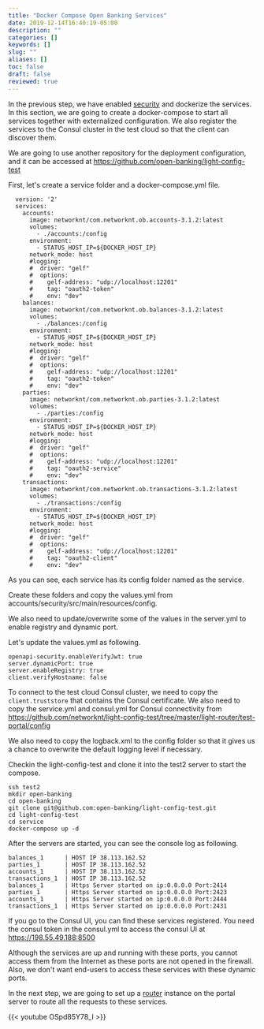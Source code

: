 ```yaml
---
title: "Docker Compose Open Banking Services"
date: 2019-12-14T16:40:19-05:00
description: ""
categories: []
keywords: []
slug: ""
aliases: []
toc: false
draft: false
reviewed: true
---
```


In the previous step, we have enabled [security][] and dockerize the services. In this section, we are going to create a docker-compose to start all services together with externalized configuration. We also register the services to the Consul cluster in the test cloud so that the client can discover them. 

We are going to use another repository for the deployment configuration, and it can be accessed at https://github.com/open-banking/light-config-test

First, let's create a service folder and a docker-compose.yml file.

```
  version: '2'
  services:
    accounts:
      image: networknt/com.networknt.ob.accounts-3.1.2:latest
      volumes:
        - ./accounts:/config
      environment:
        - STATUS_HOST_IP=${DOCKER_HOST_IP}
      network_mode: host    
      #logging:
      #  driver: "gelf"
      #  options:
      #    gelf-address: "udp://localhost:12201"
      #    tag: "oauth2-token"
      #    env: "dev"
    balances:
      image: networknt/com.networknt.ob.balances-3.1.2:latest
      volumes:
        - ./balances:/config
      environment:
        - STATUS_HOST_IP=${DOCKER_HOST_IP}
      network_mode: host    
      #logging:
      #  driver: "gelf"
      #  options:
      #    gelf-address: "udp://localhost:12201"
      #    tag: "oauth2-token"
      #    env: "dev"
    parties:
      image: networknt/com.networknt.ob.parties-3.1.2:latest
      volumes:
        - ./parties:/config
      environment:
        - STATUS_HOST_IP=${DOCKER_HOST_IP}
      network_mode: host    
      #logging:
      #  driver: "gelf"
      #  options:
      #    gelf-address: "udp://localhost:12201"
      #    tag: "oauth2-service"
      #    env: "dev"
    transactions:
      image: networknt/com.networknt.ob.transactions-3.1.2:latest
      volumes:
        - ./transactions:/config
      environment:
        - STATUS_HOST_IP=${DOCKER_HOST_IP}
      network_mode: host    
      #logging:
      #  driver: "gelf"
      #  options:
      #    gelf-address: "udp://localhost:12201"
      #    tag: "oauth2-client"
      #    env: "dev"
```

As you can see, each service has its config folder named as the service. 

Create these folders and copy the values.yml from accounts/security/src/main/resources/config. 

We also need to update/overwrite some of the values in the server.yml to enable registry and dynamic port. 

Let's update the values.yml as following. 

```
openapi-security.enableVerifyJwt: true
server.dynamicPort: true
server.enableRegistry: true
client.verifyHostname: false
```

To connect to the test cloud Consul cluster, we need to copy the `client.truststore` that contains the Consul certificate. We also need to copy the service.yml and consul.yml for Consul connectivity from https://github.com/networknt/light-config-test/tree/master/light-router/test-portal/config

We also need to copy the logback.xml to the config folder so that it gives us a chance to overwrite the default logging level if necessary. 

Checkin the light-config-test and clone it into the test2 server to start the compose.

```
ssh test2
mkdir open-banking
cd open-banking
git clone git@github.com:open-banking/light-config-test.git
cd light-config-test
cd service
docker-compose up -d
```

After the servers are started, you can see the console log as following. 

```
balances_1      | HOST IP 38.113.162.52
parties_1       | HOST IP 38.113.162.52
accounts_1      | HOST IP 38.113.162.52
transactions_1  | HOST IP 38.113.162.52
balances_1      | Https Server started on ip:0.0.0.0 Port:2414
parties_1       | Https Server started on ip:0.0.0.0 Port:2423
accounts_1      | Https Server started on ip:0.0.0.0 Port:2444
transactions_1  | Https Server started on ip:0.0.0.0 Port:2431
```

If you go to the Consul UI, you can find these services registered. You need the consul token in the consul.yml to access the consul UI at https://198.55.49.188:8500

Although the services are up and running with these ports, you cannot access them from the Internet as these ports are not opened in the firewall. Also, we don't want end-users to access these services with these dynamic ports. 

In the next step, we are going to set up a [router][] instance on the portal server to route all the requests to these services. 

{{< youtube OSpd85Y78_I >}}

[security]: /tutorial/open-banking/security/
[router]: /tutorial/open-banking/router/
